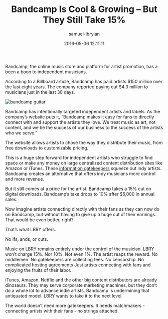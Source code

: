 ﻿---
author: samuel-lbryian
title: Bandcamp Is Cool & Growing – But They Still Take 15%
date: '2016-05-06 12:11:11'
---
Bandcamp, the online music store and platform for artist promotion, has a been a boon to independent musicians.

According to a Billboard article, Bandcamp has paid artists $150 million over the last eight years. The company reported paying out $4.3 million to musicians just in the last 30 days.

![bandcamp guitar](/img/news/cAchinL.jpg)

Bandcamp has intentionally targeted independent artists and labels. As the company’s website puts it, “Bandcamp makes it easy for fans to directly connect with and support the artists they love. We treat music as art, not content, and we tie the success of our business to the success of the artists who we serve.”

The website allows artists to chose the way they distribute their music, from free downloads to customizable pricing.

This is a huge step forward for independent artists who struggle to find space or make any money on large centralized content distribution sites like Amazon or iTunes. These [information gatekeepers](https://lbry.io/news/information-gatekeepers-make-our-culture-sick) squeeze out indy artists. Bandcamp creates an alternative that offers indy musicians more control and more revenue.

But it still comes at a price for the artist. Bandcamp takes a 15% cut on digital downloads. Bandcamp’s take drops to 10% after $5,000 in annual sales.

Now imagine artists connecting directly with their fans as they can now do on Bandcamp, but without having to give up a huge cut of their earnings. That would be even better, right?

That’s what LBRY offers.

No ifs, ands, or cuts.

Music on LBRY remains entirely under the control of the musician. LBRY won’t charge 15%. Nor 10%. Not even 1%. The artist reaps the reward. No middlemen. No gatekeepers are collecting fees. No censorship. No complicated hosting agreements Just artists connecting with fans and enjoying the fruits of their labor.

iTunes, Amazon, Netflix and the other big content distributors are already dinosaurs. They may serve corporate marketing machines, but they don’t do a whole lot to advance indie artists. Bandcamp is undermining that antiquated model. LBRY wants to take it to the next level.

The world doesn’t need more gatekeepers. It needs matchmakers - connecting artists with their fans - no strings attached.
